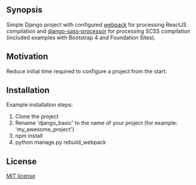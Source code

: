 ## Synopsis

Simple Django project with configured [webpack](https://webpack.github.io/) for processing ReactJS compilation and [django-sass-processor](https://github.com/jrief/django-sass-processor) for processing SCSS compilation (included examples with Bootstrap 4 and Foundation Sites).

## Motivation

Reduce initial time required to configure a project from the start.

## Installation

Example installation steps:

1. Clone the project
2. Rename 'django_basic' to the name of your project (for example: 'my_awesome_project')
3. npm install
4. python manage.py rebuild_webpack

## License

[MIT license](LICENSE)
